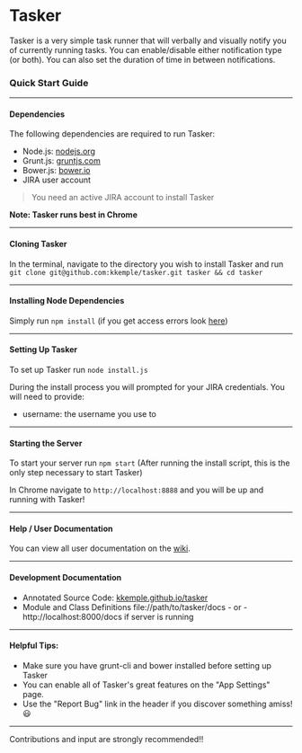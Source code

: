 # Tasker

Tasker is a very simple task runner that will verbally and visually notify you of currently running tasks. You can enable/disable either notification type (or both). You can also set the duration of time in between notifications.

### Quick Start Guide
___

#### Dependencies

The following dependencies are required to run Tasker:

- Node.js: [nodejs.org](http://nodejs.org)
- Grunt.js: [gruntjs.com](http://gruntjs.com)
- Bower.js: [bower.io](http://bower.io)
- JIRA user account

> You need an active JIRA account to install Tasker

**Note: Tasker runs best in Chrome**

___

#### Cloning Tasker

In the terminal, navigate to the directory you wish to install Tasker and run `git clone git@github.com:kkemple/tasker.git tasker && cd tasker`

___

#### Installing Node Dependencies

Simply run `npm install` (if you get access errors look [here](http://stackoverflow.com/questions/16151018/npm-throws-error-without-sudo))

___

#### Setting Up Tasker

To set up Tasker run `node install.js`

During the install process you will prompted for your JIRA credentials. You will need to provide:

- username: the username you use to

___

#### Starting the Server

To start your server run `npm start` (After running the install script, this is the only step necessary to start Tasker)

In Chrome navigate to `http://localhost:8888` and you will be up and running with Tasker!

___

#### Help / User Documentation

You can view all user documentation on the [wiki](https://github.com/kkemple/tasker/wiki/Overview).

___

#### Development Documentation

- Annotated Source Code: [kkemple.github.io/tasker](http://kkemple.github.io/tasker)
- Module and Class Definitions file://path/to/tasker/docs - or - http://localhost:8000/docs if server is running

___

#### Helpful Tips:

- Make sure you have grunt-cli and bower installed before setting up Tasker
- You can enable all of Tasker's great features on the "App Settings" page.
- Use the "Report Bug" link in the header if you discover something amiss! :smiley:

___

Contributions and input are strongly recommended!!
